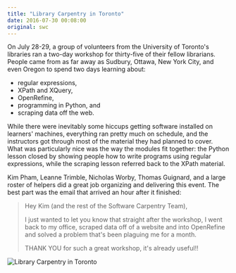 ```yaml
---
title: "Library Carpentry in Toronto"
date: 2016-07-30 00:08:00
original: swc
---
```


On July 28-29, a group of volunteers from the University of Toronto's libraries
ran a two-day workshop for thirty-five of their fellow librarians.
People came from as far away as Sudbury, Ottawa, New York City, and even Oregon
to spend two days learning about:

*   regular expressions,
*   XPath and XQuery,
*   OpenRefine,
*   programming in Python, and
*   scraping data off the web.

While there were inevitably some hiccups getting software installed on learners' machines,
everything ran pretty much on schedule,
and the instructors got through most of the material they had planned to cover.
What was particularly nice was the way the modules fit together:
the Python lesson closed by showing people how to write programs using regular expressions,
while the scraping lesson referred back to the XPath material.

Kim Pham, Leanne Trimble, Nicholas Worby, Thomas Guignard,
and a large roster of helpers
did a great job organizing and delivering this event.
The best part was the email that arrived an hour after it finished:

> Hey Kim (and the rest of the Software Carpentry Team),
>
> I just wanted to let you know that straight after the workshop,
> I went back to my office,
> scraped data off of a website and into OpenRefine
> and solved a problem that's been plaguing me for a month.
>
> THANK YOU for such a great workshop, it's already useful!!

![Library Carpentry in Toronto]({{site.baseurl}}/files/2016/07/toronto-library-carpentry.jpg)
